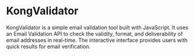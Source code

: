 # KongValidator
KongValidator is a simple email validation tool built with JavaScript. It uses an Email Validation API to check the validity, format, and deliverability of email addresses in real-time. The interactive interface provides users with quick results for email verification.
